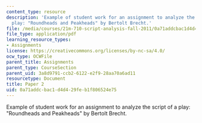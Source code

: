 ```yaml
---
content_type: resource
description: 'Example of student work for an assignment to analyze the script of a
  play: "Roundheads and Peakheads" by Bertolt Brecht.'
file: /media/courses/21m-710-script-analysis-fall-2011/0a71addcbac1d4d429feb1f806524e75_MIT21M_710F11_Paper_2.pdf
file_type: application/pdf
learning_resource_types:
- Assignments
license: https://creativecommons.org/licenses/by-nc-sa/4.0/
ocw_type: OCWFile
parent_title: Assignments
parent_type: CourseSection
parent_uid: 3a8d9791-ccb2-6122-e2f9-28aa70a6ad11
resourcetype: Document
title: Paper 2
uid: 0a71addc-bac1-d4d4-29fe-b1f806524e75
---
```

Example of student work for an assignment to analyze the script of a play: "Roundheads and Peakheads" by Bertolt Brecht.